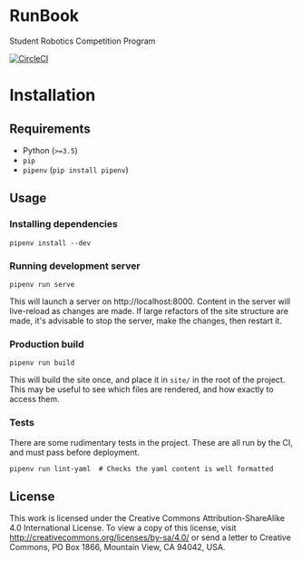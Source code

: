 # RunBook

Student Robotics Competition Program

[![CircleCI](https://circleci.com/gh/srobo/runbook.svg?style=svg)](https://circleci.com/gh/srobo/runbook)

# Installation

## Requirements

- Python (`>=3.5`)
- `pip`
- `pipenv` (`pip install pipenv`)

## Usage

### Installing dependencies

```
pipenv install --dev
```

### Running development server

```
pipenv run serve
```

This will launch a server on http://localhost:8000. Content in the server will live-reload as changes are made. If large refactors of the site structure are made, it's advisable to stop the server, make the changes, then restart it.

### Production build

```
pipenv run build
```

This will build the site once, and place it in `site/` in the root of the project. This may be useful to see which files are rendered, and how exactly to access them.

### Tests

There are some rudimentary tests in the project. These are all run by the CI, and must pass before deployment.

```
pipenv run lint-yaml  # Checks the yaml content is well formatted
```


## License

This work is licensed under the Creative Commons Attribution-ShareAlike 4.0
International License. To view a copy of this license, visit
http://creativecommons.org/licenses/by-sa/4.0/ or send a letter to Creative
Commons, PO Box 1866, Mountain View, CA 94042, USA.
